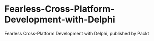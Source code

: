 # Fearless-Cross-Platform-Development-with-Delphi
Fearless Cross-Platform Development with Delphi, published by Packt
